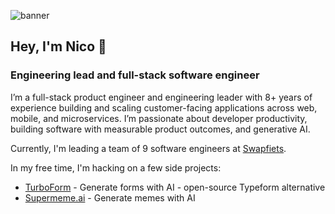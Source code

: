 ![banner](https://github.com/user-attachments/assets/60f8c5a9-9da7-43ab-96f9-53ce229432ea)

## Hey, I'm Nico 👋

### Engineering lead and full-stack software engineer

I’m a full-stack product engineer and engineering leader with 8+ years of experience building and
scaling customer-facing applications across web, mobile, and microservices. I’m passionate about developer productivity, building software with
measurable product outcomes, and generative AI.

Currently, I'm leading a team of 9 software engineers at [Swapfiets](https://swapfiets.nl/en-NL).

In my free time, I'm hacking on a few side projects:

- [TurboForm](https://github.com/turboform) - Generate forms with AI - open-source Typeform alternative
- [Supermeme.ai](https://supermeme.ai) - Generate memes with AI
